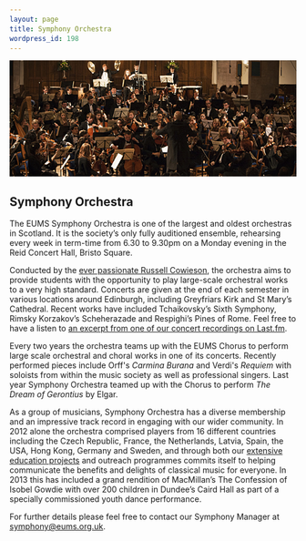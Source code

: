 ```yaml
---
layout: page
title: Symphony Orchestra
wordpress_id: 198
---
```


<img alt="Symphony Orchestra performing in Greyfriars Kirk" src="/assets/img/concerts/symphony-greyfriars-kirk.jpg" class="bordered">

## Symphony Orchestra

The EUMS Symphony Orchestra is one of the largest and oldest orchestras in
Scotland. It is the society’s only fully auditioned ensemble, rehearsing every
week in term-time from 6.30 to 9.30pm on a Monday evening in the Reid Concert
Hall, Bristo Square.

Conducted by the [ever passionate Russell Cowieson](/conductors/#russell-cowieson),
the orchestra aims to provide students with the opportunity to play large-scale
orchestral works to a very high standard. Concerts are given at the end of each
semester in various locations around Edinburgh, including Greyfriars Kirk and
St Mary’s Cathedral.  Recent works have included Tchaikovsky’s Sixth Symphony,
Rimsky Korzakov’s Scheherazade and Respighi’s Pines of Rome. Feel free to have
a listen to [an excerpt from one of our concert recordings on Last.fm](http://www.last.fm/music/Edinburgh+University+Music+Society/).

Every two years the orchestra teams up with the EUMS Chorus to perform large
scale orchestral and choral works in one of its concerts. Recently performed
pieces include Orff's *Carmina Burana* and Verdi's *Requiem* with soloists from
within the music society as well as professional singers. Last year Symphony
Orchestra teamed up with the Chorus to perform *The Dream of Gerontius* by
Elgar.

As a group of musicians, Symphony Orchestra has a diverse membership and an
impressive track record in engaging with our wider community. In 2012 alone the
orchestra comprised players from 16 different countries including the Czech
Republic, France, the Netherlands, Latvia, Spain, the USA, Hong Kong, Germany
and Sweden, and through both our [extensive education projects](/community/education)
and outreach programmes commits itself to helping communicate the benefits and
delights of classical music for everyone. In 2013 this has included a grand
rendition of MacMillan’s The Confession of Isobel Gowdie with over 200 children
in Dundee’s Caird Hall as part of a specially commissioned youth dance
performance.

For further details please feel free to contact our Symphony Manager at
[symphony@eums.org.uk](mailto:symphony@eums.org.uk).
